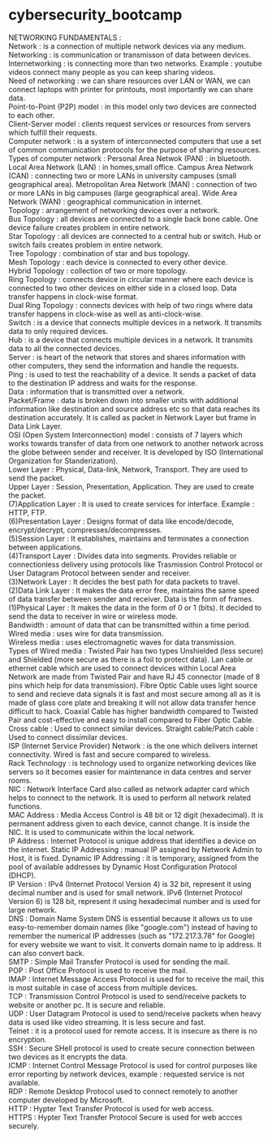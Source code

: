 # cybersecurity_bootcamp

NETWORKING FUNDAMENTALS : <br>
Network : is a connection of multiple network devices via any medium.<br>
Networking : is communication or transmisson of data between devices.<br>
Internetworking : is connecting more than two networks. Example : youtube videos connect many people as you can keep sharing videos. <br>
Need of networking : we can share resources over LAN or WAN, we can connect laptops with printer for printouts, most importantly we can share data.<br>
Point-to-Point (P2P) model : in this model only two devices are connected to each other.<br>
Client-Server model : clients request services or resources from servers which fulfill their requests.<br>
Computer network : is a system of interconnected computers that use a set of common communication protocols for the purpose of sharing resources.<br>
Types of computer network : Personal Area Netwok (PAN) : in bluetooth. Local Area Network (LAN) : in homes,small office. Campus Area Network (CAN) : connecting two or more LANs in university campuses (small geographical area). Metropolitan Area Network (MAN) : connection of two or more LANs in big campuses (large geographical area). Wide Area Network (WAN) : geographical communication in internet.<br>
Topology : arrangement of networking devices over a network.<br>
Bus Topology : all devices are connected to a single back bone cable. One device failure creates problem in entire network.<br>
Star Topology : all devices are connected to a central hub or switch. Hub or switch fails creates problem in entire network.<br>
Tree Topology : combination of star and bus topology.<br>
Mesh Topology : each device is connected to every other device.<br>
Hybrid Topology : collection of two or more topology.<br>
Ring Topology : connects device in circular manner where each device is connected to two other devices on either side in a closed loop. Data transfer happens in clock-wise format.<br>
Dual Ring Topology : connects devices with help of two rings where data transfer happens in clock-wise as well as anti-clock-wise.<br>
Switch : is a device that connects multiple devices in a network. It transmits data to only required devices. <br>
Hub : is a device that connects multiple devices in a network. It transmits data to all the connected devices. <br>
Server : is heart of the network that stores and shares information with other computers, they send the information and handle the requests.<br>
Ping : is used to test the reachability of a device. It sends a packet of data to the destination IP address and waits for the response. <br>
Data : information that is transmitted over a network. <br>
Packet/Frame : data is broken down into smaller units with additional information like destination and source address etc so that data reaches its destination accurately. It is called as packet in Network Layer but frame in Data Link Layer. <br>
OSI (Open System Interconnection) model : consists of 7 layers which works towards transfer of data from one network to another network across the globe between sender and receiver. It is developed by ISO (International Organization for Standerization). <br>
Lower Layer : Physical, Data-link, Network, Transport. They are used to send the packet. <br>
Upper Layer : Session, Presentation, Application. They are used to create the packet. <br>
(7)Application Layer : It is used to create services for interface. Example : HTTP, FTP. <br>
(6)Presentation Layer : Designs format of data like encode/decode, encrypt/decrypt, compresses/decompresses. <br>
(5)Session Layer : It establishes, maintains and terminates a connection between applications. <br>
(4)Transport Layer : Divides data into segments. Provides reliable or connectionless delivery using protocols like Trasmission Control Protocol or User Datagram Protocol between sender and receiver. <br>
(3)Network Layer : It decides the best path for data packets to travel.<br>
(2)Data Link Layer : It makes the data error free, maintains the same speed of data transfer between sender and receiver. Data is the form of frames. <br>
(1)Physical Layer : It makes the data in the form of 0 or 1 (bits). It decided to send the data to receiver in wire or wireless mode. <br>
Bandwidth : amount of data that can be transmitted within a time period. <br>
Wired media : uses wire for data transmission. <br>
Wireless media : uses electromagnetic waves for data transmission. <br>
Types of Wired media : Twisted Pair has two types Unshielded (less secure) and Shielded (more secure as there is a foil to protect data). Lan cable or ethernet cable which are used to connect devices within Local Area Network are made from Twisted Pair and have RJ 45 connector (made of 8 pins which help for data transmission). Fibre Optic Cable uses light source to send and recieve data signals it is fast and most secure among all as it is made of glass core plate and breaking it will not allow data transfer hence difficult to hack. Coaxial Cable has higher bandwidth compared to Twisted Pair and cost-effective and easy to install compared to Fiber Optic Cable. <br>
Cross cable : Used to connect similar devices. Straight cable/Patch cable : Used to connect dissimilar devices. <br>
ISP (Internet Service Provider) Network : is the one which delivers internet connectivity. Wired is fast and secure compared to wireless. <br>
Rack Technology : is technology used to organize networking devices like servers so it becomes easier for maintenance in data centres and server rooms. <br>
NIC : Network Interface Card also called as network adapter card which helps to connect to the network. It is used to perform all network related functions. <br>
MAC Address : Media Access Control is 48 bit or 12 digit (hexadecimal). It is permanent address given to each device, cannot change. It is inside the NIC. It is used to communicate within the local network. <br>
IP Address : Internet Protocol is unique address that identifies a device on the internet. Static IP Addressing : manual IP assigned by Network Admin to Host, it is fixed. Dynamic IP Addressing : it is temporary, assigned from the pool of available addresses by Dynamic Host Configuration Protocol (DHCP). <br>
IP Version : IPv4 (Internet Protocol Version 4) is 32 bit, represent it using decimal number and is used for small network. IPv6 (Internet Protocol Version 6) is 128 bit, represent it using hexadecimal number and is used for large network. <br>
DNS : Domain Name System DNS is essential because it allows us to use easy-to-remember domain names (like "google.com") instead of having to remember the numerical IP addresses (such as "172.217.3.78" for Google) for every website we want to visit. It converts domain name to ip address. It can also convert back. <br>
SMTP : Simple Mail Transfer Protocol is used for sending the mail. <br>
POP : Post Office Protocol is used to receive the mail. <br>
IMAP : Internet Message Access Protocol is used for to receive the mail, this is most suitable in case of access from multiple devices. <br>
TCP : Transmission Control Protocol is used to send/receive packets to website or another pc. It is secure and reliable. <br>
UDP : User Datagram Protocol is used to send/receive packets when heavy data is used like video streaming. It is less secure and fast. <br>
Telnet : it is a protocol used for remote access. It is insecure as there is no encryption. <br>
SSH : Secure SHell protocol is used to create secure connection between two devices as it encrypts the data. <br>
ICMP : Internet Control Message Protocol is used for control purposes like error reporting by network devices, example : requested service is not available. <br>
RDP : Remote Desktop Protocol used to connect remotely to another computer developed by Microsoft. <br>
HTTP : Hypter Text Transfer Protocol is used for web access. <br>
HTTPS : Hypter Text Transfer Protocol Secure is used for web accces securely. <br>
